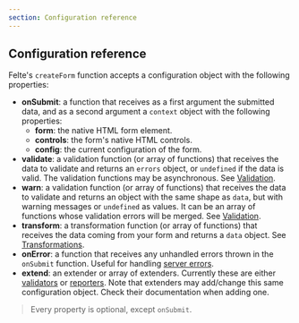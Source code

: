 ```yaml
---
section: Configuration reference
---
```


## Configuration reference

Felte's `createForm` function accepts a configuration object with the following properties:

- **onSubmit**: a function that receives as a first argument the submitted data, and as a second argument a `context` object with the following properties:
  - **form**: the native HTML form element.
  - **controls**: the form's native HTML controls.
  - **config**: the current configuration of the form.
- **validate**: a validation function (or array of functions) that receives the data to validate and returns an `errors` object, or `undefined` if the data is valid. The validation functions may be asynchronous. See [Validation](/docs/svelte/validation).
- **warn**: a validation function (or array of functions) that receives the data to validate and returns an object with the same shape as `data`, but with warning messages or `undefined` as values. It can be an array of functions whose validation errors will be merged. See [Validation](/docs/svelte/validation#warnings).
- **transform**: a transformation function (or array of functions) that receives the data coming from your form and returns a `data` object. See [Transformations](/docs/svelte/transformations).
- **onError**: a function that receives any unhandled errors thrown in the `onSubmit` function. Useful for handling [server errors](/docs/svelte/validation#server-errors).
- **extend**: an extender or array of extenders. Currently these are either [validators](/docs/svelte/validators) or [reporters](/docs/svelte/reporters). Note that extenders may add/change this same configuration object. Check their documentation when adding one.

> Every property is optional, except `onSubmit`.
